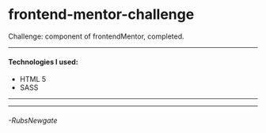 # frontend-mentor-challenge
Challenge:  component of frontendMentor, completed.

------------
#### Technologies I used:
- HTML 5
- SASS

------------

------------
###### -RubsNewgate
